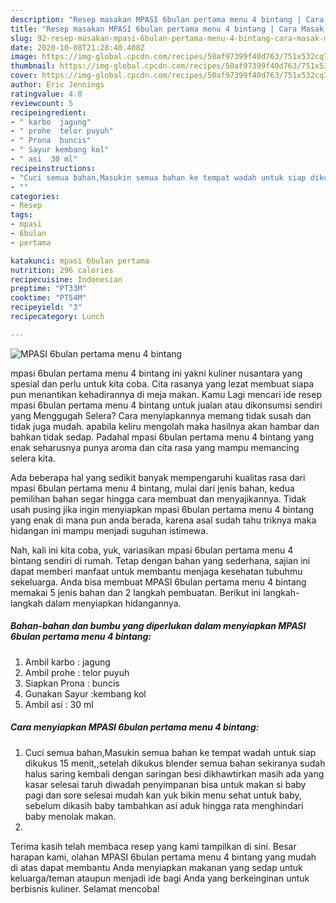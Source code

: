 ```yaml
---
description: "Resep masakan MPASI 6bulan pertama menu 4 bintang | Cara Masak MPASI 6bulan pertama menu 4 bintang Yang Mudah Dan Praktis"
title: "Resep masakan MPASI 6bulan pertama menu 4 bintang | Cara Masak MPASI 6bulan pertama menu 4 bintang Yang Mudah Dan Praktis"
slug: 92-resep-masakan-mpasi-6bulan-pertama-menu-4-bintang-cara-masak-mpasi-6bulan-pertama-menu-4-bintang-yang-mudah-dan-praktis
date: 2020-10-08T21:28:40.408Z
image: https://img-global.cpcdn.com/recipes/50af97399f40d763/751x532cq70/mpasi-6bulan-pertama-menu-4-bintang-foto-resep-utama.jpg
thumbnail: https://img-global.cpcdn.com/recipes/50af97399f40d763/751x532cq70/mpasi-6bulan-pertama-menu-4-bintang-foto-resep-utama.jpg
cover: https://img-global.cpcdn.com/recipes/50af97399f40d763/751x532cq70/mpasi-6bulan-pertama-menu-4-bintang-foto-resep-utama.jpg
author: Eric Jennings
ratingvalue: 4.8
reviewcount: 5
recipeingredient:
- " karbo  jagung"
- " prohe  telor puyuh"
- " Prona  buncis"
- " Sayur kembang kol"
- " asi  30 ml"
recipeinstructions:
- "Cuci semua bahan,Masukin semua bahan ke tempat wadah untuk siap dikukus 15 menit,,setelah dikukus blender semua bahan sekiranya sudah halus saring kembali dengan saringan besi dikhawtirkan masih ada yang kasar selesai taruh diwadah penyimpanan bisa untuk makan si baby pagi dan sore selesai mudah kan yuk bikin menu sehat untuk baby, sebelum dikasih baby tambahkan asi aduk hingga rata menghindari baby menolak makan."
- ""
categories:
- Resep
tags:
- mpasi
- 6bulan
- pertama

katakunci: mpasi 6bulan pertama 
nutrition: 296 calories
recipecuisine: Indonesian
preptime: "PT33M"
cooktime: "PT54M"
recipeyield: "3"
recipecategory: Lunch

---
```



![MPASI 6bulan pertama menu 4 bintang](https://img-global.cpcdn.com/recipes/50af97399f40d763/751x532cq70/mpasi-6bulan-pertama-menu-4-bintang-foto-resep-utama.jpg)


mpasi 6bulan pertama menu 4 bintang ini yakni kuliner nusantara yang spesial dan perlu untuk kita coba. Cita rasanya yang lezat membuat siapa pun menantikan kehadirannya di meja makan.
Kamu Lagi mencari ide resep mpasi 6bulan pertama menu 4 bintang untuk jualan atau dikonsumsi sendiri yang Menggugah Selera? Cara menyiapkannya memang tidak susah dan tidak juga mudah. apabila keliru mengolah maka hasilnya akan hambar dan bahkan tidak sedap. Padahal mpasi 6bulan pertama menu 4 bintang yang enak seharusnya punya aroma dan cita rasa yang mampu memancing selera kita.



Ada beberapa hal yang sedikit banyak mempengaruhi kualitas rasa dari mpasi 6bulan pertama menu 4 bintang, mulai dari jenis bahan, kedua pemilihan bahan segar hingga cara membuat dan menyajikannya. Tidak usah pusing jika ingin menyiapkan mpasi 6bulan pertama menu 4 bintang yang enak di mana pun anda berada, karena asal sudah tahu triknya maka hidangan ini mampu menjadi suguhan istimewa.


Nah, kali ini kita coba, yuk, variasikan mpasi 6bulan pertama menu 4 bintang sendiri di rumah. Tetap dengan bahan yang sederhana, sajian ini dapat memberi manfaat untuk membantu menjaga kesehatan tubuhmu sekeluarga. Anda bisa membuat MPASI 6bulan pertama menu 4 bintang memakai 5 jenis bahan dan 2 langkah pembuatan. Berikut ini langkah-langkah dalam menyiapkan hidangannya.

<!--inarticleads1-->

##### Bahan-bahan dan bumbu yang diperlukan dalam menyiapkan MPASI 6bulan pertama menu 4 bintang:

1. Ambil  karbo : jagung
1. Ambil  prohe : telor puyuh
1. Siapkan  Prona : buncis
1. Gunakan  Sayur :kembang kol
1. Ambil  asi : 30 ml




<!--inarticleads2-->

##### Cara menyiapkan MPASI 6bulan pertama menu 4 bintang:

1. Cuci semua bahan,Masukin semua bahan ke tempat wadah untuk siap dikukus 15 menit,,setelah dikukus blender semua bahan sekiranya sudah halus saring kembali dengan saringan besi dikhawtirkan masih ada yang kasar selesai taruh diwadah penyimpanan bisa untuk makan si baby pagi dan sore selesai mudah kan yuk bikin menu sehat untuk baby, sebelum dikasih baby tambahkan asi aduk hingga rata menghindari baby menolak makan.
1. 




Terima kasih telah membaca resep yang kami tampilkan di sini. Besar harapan kami, olahan MPASI 6bulan pertama menu 4 bintang yang mudah di atas dapat membantu Anda menyiapkan makanan yang sedap untuk keluarga/teman ataupun menjadi ide bagi Anda yang berkeinginan untuk berbisnis kuliner. Selamat mencoba!
